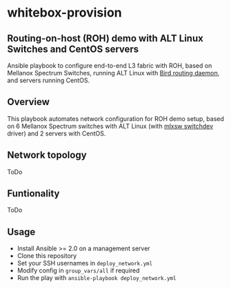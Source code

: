 # whitebox-provision
## Routing-on-host (ROH) demo with ALT Linux Switches and CentOS servers
Ansible playbook to configure end-to-end L3 fabric with ROH, based on Mellanox Spectrum Switches, running ALT Linux with [Bird routing daemon](http://bird.network.cz), and servers running CentOS.
## Overview
This playbook automates network configuration for ROH demo setup, based on 6 Mellanox Spectrum switches with ALT Linux (with [mlxsw switchdev](https://github.com/Mellanox/mlxsw/wiki/Overview) driver) and 2 servers with CentOS.

## Network topology
ToDo

## Funtionality
ToDo

## Usage
* Install Ansible >= 2.0 on a management server
* Clone this repository
* Set your SSH usernames in `deploy_network.yml`
* Modify config in `group_vars/all` if required
* Run the play with `ansible-playbook deploy_network.yml`
